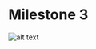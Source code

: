 # Milestone 3

![alt text](cogs121-project/milestone3_screenshots/recipe_list.png  "Recipe List View")
